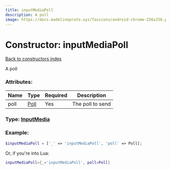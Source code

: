 ```yaml
---
title: inputMediaPoll
description: A poll
image: https://docs.madelineproto.xyz/favicons/android-chrome-256x256.png
---
```

# Constructor: inputMediaPoll  
[Back to constructors index](index.md)



A poll

### Attributes:

| Name     |    Type       | Required | Description |
|----------|---------------|----------|-------------|
|poll|[Poll](../types/Poll.md) | Yes|The poll to send|



### Type: [InputMedia](../types/InputMedia.md)


### Example:

```php
$inputMediaPoll = ['_' => 'inputMediaPoll', 'poll' => Poll];
```  


Or, if you're into Lua:

```lua
inputMediaPoll={_='inputMediaPoll', poll=Poll}

```


